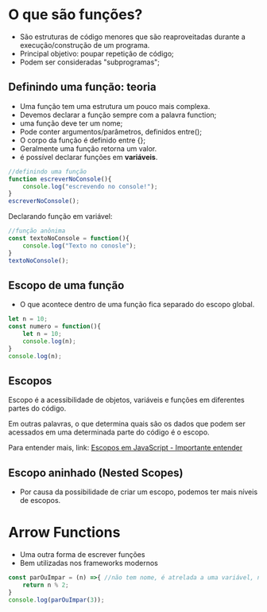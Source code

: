 # O que são funções?
- São estruturas de código menores que são reaproveitadas durante a execução/construção de um programa.
- Principal objetivo: poupar repetição de código;
- Podem ser consideradas "subprogramas";

## Definindo uma função: teoria
- Uma função tem uma estrutura um pouco mais complexa.
- Devemos declarar a função sempre com a palavra function;
- uma função deve ter um nome;
- Pode conter argumentos/parâmetros, definidos entre();
- O corpo da função é definido entre {};
- Geralmente uma função retorna um valor.
- é possível declarar funções em **variáveis**.
```javascript
//definindo uma função
function escreverNoConsole(){
    console.log("escrevendo no console!");
}
escreverNoConsole();
```
Declarando função em variável:
```javascript
//função anônima
const textoNoConsole = function(){
    console.log("Texto no conosle");
}
textoNoConsole();
``` 
## Escopo de uma função
- O que acontece dentro de uma função fica separado do escopo global. 
```javascript
let n = 10;
const numero = function(){
    let n = 10;
    console.log(n);
}
console.log(n);
```

## Escopos

Escopo é a acessibilidade de objetos, variáveis e funções em diferentes partes do código.

Em outras palavras, o que determina quais são os dados que podem ser acessados em uma determinada parte do código é o escopo.

Para entender mais, link:
[Escopos em JavaScript - Importante entender](http://imasters.com.br/desenvolvimento/escopos-em-javascript "Escopos em JavaScript - Importante entender")

## Escopo aninhado (Nested Scopes)
- Por causa da possibilidade de criar um escopo, podemos ter mais níveis de escopos.

# Arrow Functions

- Uma outra forma de escrever funções
- Bem utilizadas nos frameworks modernos
```javascript
const parOuImpar = (n) =>{ //não tem nome, é atrelada a uma variável, não necessita do function
    return n % 2;
}
console.log(parOuImpar(3));
